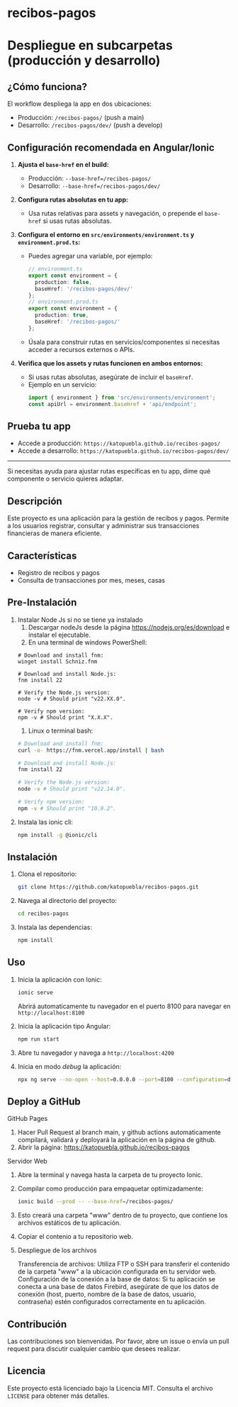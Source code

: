 # recibos-pagos
# Despliegue en subcarpetas (producción y desarrollo)

## ¿Cómo funciona?
El workflow despliega la app en dos ubicaciones:
- Producción: `/recibos-pagos/` (push a main)
- Desarrollo: `/recibos-pagos/dev/` (push a develop)

## Configuración recomendada en Angular/Ionic

1. **Ajusta el `base-href` en el build:**
   - Producción: `--base-href=/recibos-pagos/`
   - Desarrollo: `--base-href=/recibos-pagos/dev/`

2. **Configura rutas absolutas en tu app:**
   - Usa rutas relativas para assets y navegación, o prepende el `base-href` si usas rutas absolutas.

3. **Configura el entorno en `src/environments/environment.ts` y `environment.prod.ts`:**
   - Puedes agregar una variable, por ejemplo:
     ```ts
     // environment.ts
     export const environment = {
       production: false,
       baseHref: '/recibos-pagos/dev/'
     };
     // environment.prod.ts
     export const environment = {
       production: true,
       baseHref: '/recibos-pagos/'
     };
     ```

   - Úsala para construir rutas en servicios/componentes si necesitas acceder a recursos externos o APIs.

4. **Verifica que los assets y rutas funcionen en ambos entornos:**
   - Si usas rutas absolutas, asegúrate de incluir el `baseHref`.
   - Ejemplo en un servicio:
     ```ts
     import { environment } from 'src/environments/environment';
     const apiUrl = environment.baseHref + 'api/endpoint';
     ```

## Prueba tu app
- Accede a producción: `https://katopuebla.github.io/recibos-pagos/`
- Accede a desarrollo: `https://katopuebla.github.io/recibos-pagos/dev/`

---
Si necesitas ayuda para ajustar rutas específicas en tu app, dime qué componente o servicio quieres adaptar.

## Descripción

Este proyecto es una aplicación para la gestión de recibos y pagos. Permite a los usuarios registrar, consultar y administrar sus transacciones financieras de manera eficiente.

## Características

- Registro de recibos y pagos
- Consulta de transacciones por mes, meses, casas

## Pre-Instalación

1. Instalar Node Js si no se tiene ya instalado
    1. Descargar nodeJs desde la página https://nodejs.org/es/download e instalar el ejecutable.
    1. En una terminal de windows PowerShell:
    ```windows
    # Download and install fnm:
    winget install Schniz.fnm

    # Download and install Node.js:
    fnm install 22

    # Verify the Node.js version:
    node -v # Should print "v22.XX.0".

    # Verify npm version:
    npm -v # Should print "X.X.X".
    ```
    1. Linux o terminal bash:
    ```bash
    # Download and install fnm:
    curl -o- https://fnm.vercel.app/install | bash

    # Download and install Node.js:
    fnm install 22

    # Verify the Node.js version:
    node -v # Should print "v22.14.0".

    # Verify npm version:
    npm -v # Should print "10.9.2".
    ```
1. Instala las ionic cli:
    ```bash
    npm install -g @ionic/cli
    ```
## Instalación

1. Clona el repositorio:
    ```bash
    git clone https://github.com/katopuebla/recibos-pagos.git
    ```
1. Navega al directorio del proyecto:
    ```bash
    cd recibos-pagos
    ```
1. Instala las dependencias:
    ```bash
    npm install
    ```

## Uso

1. Inicia la aplicación con Ionic:
    ```bash
    ionic serve
    ```
   Abrirá automaticamente tu navegador en el puerto 8100 para navegar en `http://localhost:8100`

1. Inicia la aplicación tipo Angular:
    ```bash
    npm run start
    ```
1. Abre tu navegador y navega a `http://localhost:4200`

1. Inicia en modo _debug_ la aplicación:
    ```bash
    npx ng serve --no-open --host=0.0.0.0 --port=8100 --configuration=development
    ```
## Deploy a GitHub

GitHub Pages

1. Hacer Pull Request al branch main, y github actions automaticamente compilará, validará y deployará la aplicación en la página de github.
1. Abrir la página: https://katopuebla.github.io/recibos-pagos

Servidor Web

1.  Abre la terminal y navega hasta la carpeta de tu proyecto Ionic.
1.  Compilar como producción para empaquetar optimizadamente:
    ```bash
    ionic build --prod -- --base-href=/recibos-pagos/
    ```
1.  Esto creará una carpeta "www" dentro de tu proyecto, que contiene los archivos estáticos de tu aplicación.

1. Copiar el contenio a tu repositorio web.

1. Despliegue de los archivos

    Transferencia de archivos:
    Utiliza FTP o SSH para transferir el contenido de la carpeta "www" a la ubicación configurada en tu servidor web.
    Configuración de la conexión a la base de datos:
    Si tu aplicación se conecta a una base de datos Firebird, asegúrate de que los datos de conexión (host, puerto, nombre de la base de datos, usuario, contraseña) estén configurados correctamente en tu aplicación.

## Contribución

Las contribuciones son bienvenidas. Por favor, abre un issue o envía un pull request para discutir cualquier cambio que desees realizar.

## Licencia

Este proyecto está licenciado bajo la Licencia MIT. Consulta el archivo `LICENSE` para obtener más detalles.
